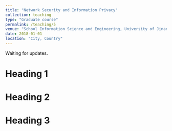 ```yaml
---
title: "Network Security and Information Privacy"
collection: teaching
type: "Graduate course"
permalink: /teaching/5
venue: "School Information Science and Engineering, University of Jinan"
date: 2018-01-01
location: "City, Country"
---
```


Waiting for updates.

Heading 1
======

Heading 2
======

Heading 3
======
